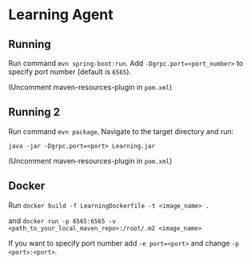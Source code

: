 # Learning Agent
## Running
Run command `mvn spring-boot:run`. Add `-Dgrpc.port=<port_number>` to specify port number (default is `6565`).

(Uncomment maven-resources-plugin in `pom.xml`)

## Running 2
Run command `mvn package`.
Navigate to the target directory and run:
```$xslt
java -jar -Dgrpc.port=<port> Learning.jar
```

(Uncomment maven-resources-plugin in `pom.xml`)

## Docker
Run `docker build -f LearningDockerfile -t <image_name> .` 

and `docker run -p 6565:6565 -v <path_to_your_local_maven_repo>:/root/.m2 <image_name>`

If you want to specify port number add `-e port=<port>` and change `-p <port>:<port>`.

